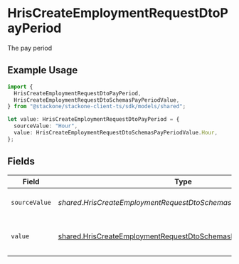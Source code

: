 # HrisCreateEmploymentRequestDtoPayPeriod

The pay period

## Example Usage

```typescript
import {
  HrisCreateEmploymentRequestDtoPayPeriod,
  HrisCreateEmploymentRequestDtoSchemasPayPeriodValue,
} from "@stackone/stackone-client-ts/sdk/models/shared";

let value: HrisCreateEmploymentRequestDtoPayPeriod = {
  sourceValue: "Hour",
  value: HrisCreateEmploymentRequestDtoSchemasPayPeriodValue.Hour,
};
```

## Fields

| Field                                                                                                                                           | Type                                                                                                                                            | Required                                                                                                                                        | Description                                                                                                                                     | Example                                                                                                                                         |
| ----------------------------------------------------------------------------------------------------------------------------------------------- | ----------------------------------------------------------------------------------------------------------------------------------------------- | ----------------------------------------------------------------------------------------------------------------------------------------------- | ----------------------------------------------------------------------------------------------------------------------------------------------- | ----------------------------------------------------------------------------------------------------------------------------------------------- |
| `sourceValue`                                                                                                                                   | *shared.HrisCreateEmploymentRequestDtoSchemasPayPeriodSourceValue*                                                                              | :heavy_minus_sign:                                                                                                                              | The source value of the pay period.                                                                                                             | Hour                                                                                                                                            |
| `value`                                                                                                                                         | [shared.HrisCreateEmploymentRequestDtoSchemasPayPeriodValue](../../../sdk/models/shared/hriscreateemploymentrequestdtoschemaspayperiodvalue.md) | :heavy_minus_sign:                                                                                                                              | The pay period of the job postings.                                                                                                             | hour                                                                                                                                            |